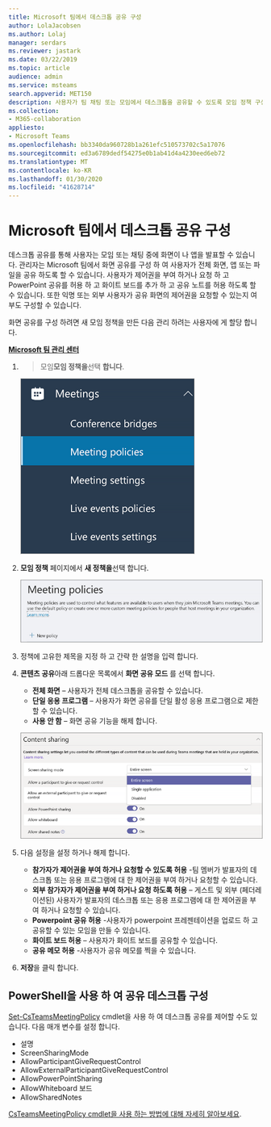 ```yaml
---
title: Microsoft 팀에서 데스크톱 공유 구성
author: LolaJacobsen
ms.author: Lolaj
manager: serdars
ms.reviewer: jastark
ms.date: 03/22/2019
ms.topic: article
audience: admin
ms.service: msteams
search.appverid: MET150
description: 사용자가 팀 채팅 또는 모임에서 데스크톱을 공유할 수 있도록 모임 정책 구성
ms.collection:
- M365-collaboration
appliesto:
- Microsoft Teams
ms.openlocfilehash: bb3340da960728b1a261efc510573702c5a17076
ms.sourcegitcommit: ed3a6789dedf54275e0b1ab41d4a4230eed6eb72
ms.translationtype: MT
ms.contentlocale: ko-KR
ms.lasthandoff: 01/30/2020
ms.locfileid: "41628714"
---
```

<a name="configure-desktop-sharing-in-microsoft-teams"></a>Microsoft 팀에서 데스크톱 공유 구성
============================================

데스크톱 공유를 통해 사용자는 모임 또는 채팅 중에 화면이 나 앱을 발표할 수 있습니다. 관리자는 Microsoft 팀에서 화면 공유를 구성 하 여 사용자가 전체 화면, 앱 또는 파일을 공유 하도록 할 수 있습니다. 사용자가 제어권을 부여 하거나 요청 하 고 PowerPoint 공유를 허용 하 고 화이트 보드를 추가 하 고 공유 노트를 허용 하도록 할 수 있습니다. 또한 익명 또는 외부 사용자가 공유 화면의 제어권을 요청할 수 있는지 여부도 구성할 수 있습니다.

화면 공유를 구성 하려면 새 모임 정책을 만든 다음 관리 하려는 사용자에 게 할당 합니다.

**[Microsoft 팀 관리 센터](https://admin.teams.microsoft.com/)**

1.  > 모임**모임 정책을**선택 **합니다**.

    ![선택한 모임 정책 표시 스크린샷](media/configure-desktop-sharing-image1.png)

2. **모임 정책** 페이지에서 **새 정책을**선택 합니다.

    ![모임 정책 메시지를 보여 주는 스크린샷](media/configure-desktop-sharing-image2.png)

3. 정책에 고유한 제목을 지정 하 고 간략 한 설명을 입력 합니다.

4. **콘텐츠 공유**아래 드롭다운 목록에서 **화면 공유 모드** 를 선택 합니다.

   - **전체 화면** – 사용자가 전체 데스크톱을 공유할 수 있습니다.
   - **단일 응용 프로그램** – 사용자가 화면 공유를 단일 활성 응용 프로그램으로 제한할 수 있습니다.
   - **사용 안 함** – 화면 공유 기능을 해제 합니다.

    ![공유 모드 옵션을 보여 주는 스크린샷](media/configure-desktop-sharing-image3.png)

5. 다음 설정을 설정 하거나 해제 합니다.

    - **참가자가 제어권을 부여 하거나 요청할 수 있도록 허용** -팀 멤버가 발표자의 데스크톱 또는 응용 프로그램에 대 한 제어권을 부여 하거나 요청할 수 있습니다.
    - **외부 참가자가 제어권을 부여 하거나 요청 하도록 허용** – 게스트 및 외부 (페더레이션된) 사용자가 발표자의 데스크톱 또는 응용 프로그램에 대 한 제어권을 부여 하거나 요청할 수 있습니다.
    - **Powerpoint 공유 허용** -사용자가 powerpoint 프레젠테이션을 업로드 하 고 공유할 수 있는 모임을 만들 수 있습니다.
    - **화이트 보드 허용** – 사용자가 화이트 보드를 공유할 수 있습니다.
    - **공유 메모 허용** -사용자가 공유 메모를 찍을 수 있습니다.

6. **저장**을 클릭 합니다.

## <a name="use-powershell-to-configure-shared-desktop"></a>PowerShell을 사용 하 여 공유 데스크톱 구성

[Set-CsTeamsMeetingPolicy](https://docs.microsoft.com/powershell/module/skype/set-csteamsmeetingpolicy?view=skype-ps) cmdlet을 사용 하 여 데스크톱 공유를 제어할 수도 있습니다. 다음 매개 변수를 설정 합니다.

- 설명
- ScreenSharingMode
- AllowParticipantGiveRequestControl
- AllowExternalParticipantGiveRequestControl
- AllowPowerPointSharing
- AllowWhiteboard 보드
- AllowSharedNotes

[CsTeamsMeetingPolicy cmdlet을 사용 하는 방법에 대해 자세히 알아보세요](https://docs.microsoft.com/powershell/module/skype/set-csteamsmeetingpolicy?view=skype-ps).

